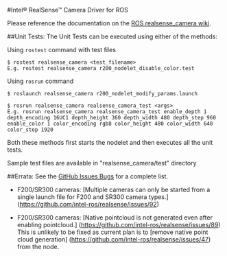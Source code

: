 #Intel&reg; RealSense&trade; Camera Driver for ROS

Please reference the documentation on the [ROS realsense_camera wiki](http://wiki.ros.org/realsense_camera).

##Unit Tests:
The Unit Tests can be executed using either of the methods:

Using `rostest` command with test files

    $ rostest realsense_camera <test_filename>
    E.g. rostest realsense_camera r200_nodelet_disable_color.test 

Using `rosrun` command

    $ roslaunch realsense_camera r200_nodelet_modify_params.launch

    $ rosrun realsense_camera realsense_camera_test <args>
    E.g. rosrun realsense_camera realsense_camera_test enable_depth 1 depth_encoding 16UC1 depth_height 360 depth_width 480 depth_step 960 enable_color 1 color_encoding rgb8 color_height 480 color_width 640 color_step 1920

Both these methods first starts the nodelet and then executes all the unit tests.

Sample test files are available in "realsense_camera/test" directory

##Errata:
See the [GitHub Issues Bugs](https://github.com/intel-ros/realsense/labels/bug)
for a complete list.

* F200/SR300 cameras:
[Multiple cameras can only be started from a single launch file for F200 and SR300 camera types.]
(https://github.com/intel-ros/realsense/issues/92)

* F200/SR300 cameras:
[Native pointcloud is not generated even after enabling pointcloud.]
(https://github.com/intel-ros/realsense/issues/89) This is unlikely to be fixed
as current plan is to [remove native point cloud generation]
(https://github.com/intel-ros/realsense/issues/47) from the node.
